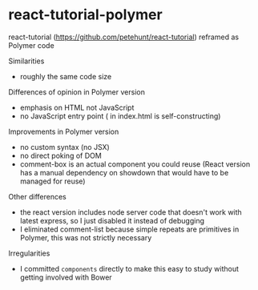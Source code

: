 react-tutorial-polymer
======================

react-tutorial (https://github.com/petehunt/react-tutorial) reframed as Polymer code 

Similarities

* roughly the same code size

Differences of opinion in Polymer version

* emphasis on HTML not JavaScript
* no JavaScript entry point (<comment-box> in index.html is self-constructing)

Improvements in Polymer version

* no custom syntax (no JSX)
* no direct poking of DOM
* comment-box is an actual component you could reuse (React version has a manual dependency on showdown that would have to be managed for reuse)

Other differences

* the react version includes node server code that doesn't work with latest express, so I just disabled it instead of debugging
* I eliminated comment-list because simple repeats are primitives in Polymer, this was not strictly necessary

Irregularities

* I committed `components` directly to make this easy to study without getting involved with Bower